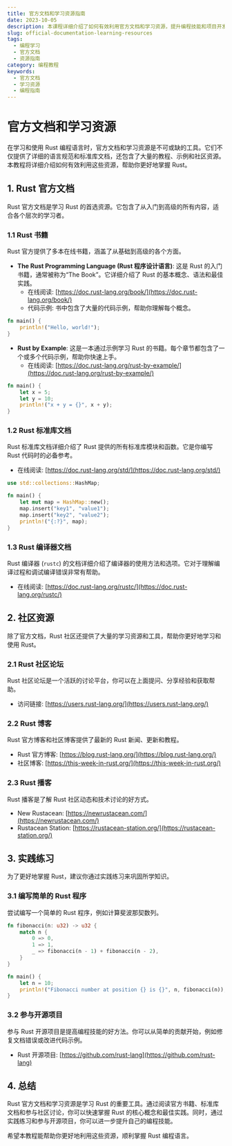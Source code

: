```yaml
---
title: 官方文档和学习资源指南
date: 2023-10-05
description: 本课程详细介绍了如何有效利用官方文档和学习资源，提升编程技能和项目开发效率。
slug: official-documentation-learning-resources
tags:
  - 编程学习
  - 官方文档
  - 资源指南
category: 编程教程
keywords:
  - 官方文档
  - 学习资源
  - 编程指南
---
```


# 官方文档和学习资源

在学习和使用 Rust 编程语言时，官方文档和学习资源是不可或缺的工具。它们不仅提供了详细的语言规范和标准库文档，还包含了大量的教程、示例和社区资源。本教程将详细介绍如何有效利用这些资源，帮助你更好地掌握 Rust。

## 1. Rust 官方文档

Rust 官方文档是学习 Rust 的首选资源。它包含了从入门到高级的所有内容，适合各个层次的学习者。

### 1.1 Rust 书籍

Rust 官方提供了多本在线书籍，涵盖了从基础到高级的各个方面。

- **The Rust Programming Language (Rust 程序设计语言)**: 这是 Rust 的入门书籍，通常被称为“The Book”。它详细介绍了 Rust 的基本概念、语法和最佳实践。
  - 在线阅读: [https://doc.rust-lang.org/book/](https://doc.rust-lang.org/book/)
  - 代码示例: 书中包含了大量的代码示例，帮助你理解每个概念。

```rust
fn main() {
    println!("Hello, world!");
}
```

- **Rust by Example**: 这是一本通过示例学习 Rust 的书籍。每个章节都包含了一个或多个代码示例，帮助你快速上手。
  - 在线阅读: [https://doc.rust-lang.org/rust-by-example/](https://doc.rust-lang.org/rust-by-example/)

```rust
fn main() {
    let x = 5;
    let y = 10;
    println!("x + y = {}", x + y);
}
```

### 1.2 Rust 标准库文档

Rust 标准库文档详细介绍了 Rust 提供的所有标准库模块和函数。它是你编写 Rust 代码时的必备参考。

- 在线阅读: [https://doc.rust-lang.org/std/](https://doc.rust-lang.org/std/)

```rust
use std::collections::HashMap;

fn main() {
    let mut map = HashMap::new();
    map.insert("key1", "value1");
    map.insert("key2", "value2");
    println!("{:?}", map);
}
```

### 1.3 Rust 编译器文档

Rust 编译器 (`rustc`) 的文档详细介绍了编译器的使用方法和选项。它对于理解编译过程和调试编译错误非常有帮助。

- 在线阅读: [https://doc.rust-lang.org/rustc/](https://doc.rust-lang.org/rustc/)

## 2. 社区资源

除了官方文档，Rust 社区还提供了大量的学习资源和工具，帮助你更好地学习和使用 Rust。

### 2.1 Rust 社区论坛

Rust 社区论坛是一个活跃的讨论平台，你可以在上面提问、分享经验和获取帮助。

- 访问链接: [https://users.rust-lang.org/](https://users.rust-lang.org/)

### 2.2 Rust 博客

Rust 官方博客和社区博客提供了最新的 Rust 新闻、更新和教程。

- Rust 官方博客: [https://blog.rust-lang.org/](https://blog.rust-lang.org/)
- 社区博客: [https://this-week-in-rust.org/](https://this-week-in-rust.org/)

### 2.3 Rust 播客

Rust 播客是了解 Rust 社区动态和技术讨论的好方式。

- New Rustacean: [https://newrustacean.com/](https://newrustacean.com/)
- Rustacean Station: [https://rustacean-station.org/](https://rustacean-station.org/)

## 3. 实践练习

为了更好地掌握 Rust，建议你通过实践练习来巩固所学知识。

### 3.1 编写简单的 Rust 程序

尝试编写一个简单的 Rust 程序，例如计算斐波那契数列。

```rust
fn fibonacci(n: u32) -> u32 {
    match n {
        0 => 0,
        1 => 1,
        _ => fibonacci(n - 1) + fibonacci(n - 2),
    }
}

fn main() {
    let n = 10;
    println!("Fibonacci number at position {} is {}", n, fibonacci(n));
}
```

### 3.2 参与开源项目

参与 Rust 开源项目是提高编程技能的好方法。你可以从简单的贡献开始，例如修复文档错误或改进代码示例。

- Rust 开源项目: [https://github.com/rust-lang](https://github.com/rust-lang)

## 4. 总结

Rust 官方文档和学习资源是学习 Rust 的重要工具。通过阅读官方书籍、标准库文档和参与社区讨论，你可以快速掌握 Rust 的核心概念和最佳实践。同时，通过实践练习和参与开源项目，你可以进一步提升自己的编程技能。

希望本教程能帮助你更好地利用这些资源，顺利掌握 Rust 编程语言。